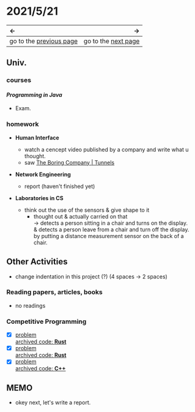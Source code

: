 # 2021/5/21
|←|→|
|:---|---:|
go to the [previous page](20th.md) | go to the [next page](22nd.md)

## Univ.
### courses
#### *Programming in Java*
  - Exam.

### homework
- **Human Interface**
  - watch a cencept video published by a company and write what u thought.
  - saw [The Boring Company | Tunnels](https://www.youtube.com/watch?v=u5V_VzRrSBI&t=69s)

- **Network Engineering**
  - report (haven't finished yet)

- **Laboratories in CS**
  - think out the use of the sensors & give shape to it
    - thought out & actually carried on that  
      → detects a person sitting in a chair and turns on the display.  
      & detects a person leave from a chair and turn off the display.  
      by putting a distance measurement sensor on the back of a chair.  

## Other Activities
- change indentation in this project (?) (4 spaces -> 2 spaces)

### Reading papers, articles, books
- no readings

### Competitive Programming
- [x] [problem](https://atcoder.jp/contests/abc185/submissions/22757897)  
  [archived code: **Rust**](https://github.com/OtsuKotsu/training_rust/blob/main/archive/ABC/ABC185/a.rs)  
- [x] [problem](https://atcoder.jp/contests/arc115/tasks/arc115_b)  
  [archived code: **Rust**](https://github.com/OtsuKotsu/training_rust/blob/main/archive/ARC/ARC115/b.rs)  
- [x] [problem](https://atcoder.jp/contests/arc115/tasks/arc115_b)  
  [archived code: **C++**](https://github.com/OtsuKotsu/competition_cpp/blob/main/archive/ARC/ARC115/b.cpp)  

## MEMO
- okey next, let's write a report.
